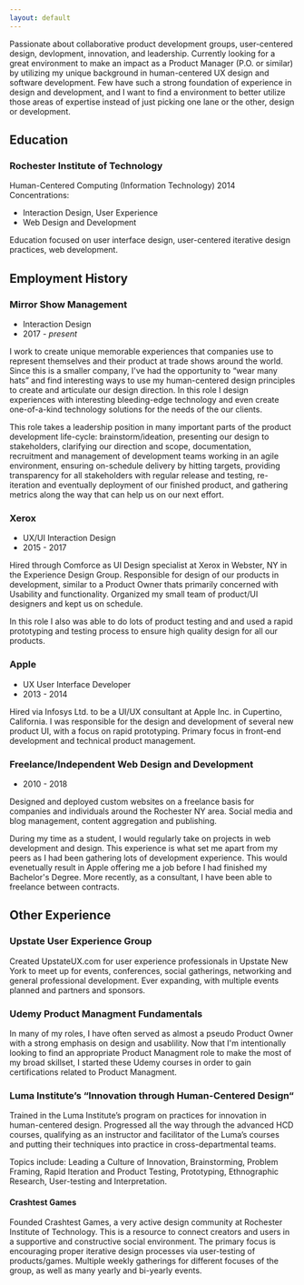 ```yaml
---
layout: default
---
```

<!--[Download PDF Resume](davidSutton.pdf)-->

Passionate about collaborative product development groups, user-centered design, devlopment, innovation, and leadership. Currently looking for a great environment to make an impact as a Product Manager (P.O. or similar) by utilizing my unique background in human-centered UX design and software development. Few have such a strong foundation of experience in design and development, and I want to find a environment to better utilize those areas of expertise instead of just picking one lane or the other, design or development.

<!-- 
My passion project is Upstate UX, a group I have created for designers, developers, and students to learn, teach, and collaborate in the Rochester area. We do workshops, discussions, networking, confereces, Q&A and community outreach. My goal is to see this amazing scale beyond the limits of what I can accomplish out-of-pocket.
-->
## Education

### Rochester Institute of Technology 
Human-Centered Computing (Information Technology) 2014
Concentrations:
- Interaction Design, User Experience
- Web Design and Development

Education focused on user interface design, user-centered iterative design practices, web development.

## Employment History

### Mirror Show Management
- Interaction Design
- 2017 - *present*

I work to create unique memorable experiences that companies use to represent themselves and their product at trade shows around the world. Since this is a smaller company, I've had the opportunity to “wear many hats” and find interesting ways to use my human-centered design principles to create and articulate our design direction. In this role I design experiences with interesting bleeding-edge technology and even create one-of-a-kind technology solutions for the needs of the our clients.

This role takes a leadership position in many important parts of the product development life-cycle: brainstorm/ideation, presenting our design to stakeholders, clarifying our direction and scope, documentation, recruitment and management of development teams working in an agile environment, ensuring on-schedule delivery by hitting targets, providing transparency for all stakeholders with regular release and testing, re-iteration and eventually deployment of our finished product, and gathering metrics along the way that can help us on our next effort.

### Xerox
- UX/UI Interaction Design
- 2015 - 2017

Hired through Comforce as UI Design specialist at Xerox in Webster, NY in the Experience Design Group. Responsible for design of our products in development, similar to a Product Owner thats primarily concerned with Usability and functionality. Organized my small team of product/UI designers and kept us on schedule.

In this role I also was able to do lots of product testing and and used a rapid prototyping and testing process to ensure high quality design for all our products.

### Apple
- UX User Interface Developer
- 2013 - 2014

Hired via Infosys Ltd. to be a UI/UX consultant at Apple Inc. in Cupertino, California. I was responsible for the design and development of several new product UI, with a focus on rapid prototyping. Primary focus in front-end development and technical product management.

### Freelance/Independent Web Design and Development
- 2010 - 2018

Designed and deployed custom websites on a freelance basis for companies and individuals around the Rochester NY area. Social media and blog management, content aggregation and publishing.

During my time as a student, I would regularly take on projects in web development and design. This experience is what set me apart from my peers as I had been gathering lots of development experience. This would evenetually result in Apple offering me a job before I had finished my Bachelor's Degree. More recently, as a consultant, I have been able to freelance between contracts.

## Other Experience

### Upstate User Experience Group
Created UpstateUX.com for user experience professionals in Upstate New York to meet up for events, conferences, social gatherings, networking and general professional development. Ever expanding, with multiple events planned and partners and sponsors.

### Udemy Product Managment Fundamentals
In many of my roles, I have often served as almost a pseudo Product Owner with a strong emphasis on design and usablility. Now that I'm intentionally looking to find an appropriate Product Managment role to make the most of my broad skillset, I started these Udemy courses in order to gain certifications related to Product Managment.

### Luma Institute’s “Innovation through Human-Centered Design“
Trained in the Luma Institute’s program on practices for innovation in human-centered design. Progressed all the way through the advanced HCD courses, qualifying as an instructor and facilitator of the Luma’s courses and putting their techniques into practice in cross-departmental teams. 

Topics include: Leading a Culture of Innovation, Brainstorming, Problem Framing, Rapid Iteration and Product Testing, Prototyping, Ethnographic Research, User-testing and Interpretation.

#### Crashtest Games
Founded Crashtest Games, a very active design community at Rochester Institute of Technology. This is a resource to connect creators and users in a supportive and constructive social environment. The primary focus is encouraging proper iterative design processes via user-testing of products/games. Multiple weekly gatherings for different focuses of the group, as well as many yearly and bi-yearly events.

<!-- 

## Technical Proficiencies

- General Design:
	- PhotoShop
	- Illustrator
	- Sketch App
- UX and Interface Design:
	- inVision
	- Axure
	- Balsamiq
- Web Design:
	- HTML5
	- CSS
	- SASS
	- LESS
	- Bootstrap
	- Jekyll 
- Programming and Scripting:
	- Javascript
	- JQuery
	- Git
	- LaTeX
	- Python 

### Rochester Institude of Technology
- Interaction Design Assistant Teacher
- 2012 - 2014

Assisted in instruction, evaluation, and tutoring of students in the Human-centered computing program at Rochester Institute of Technology.

In this role I got my first taste of helping others learn how to get the most out of their work using human-centered design processes. Around the time this ended, I started building up Upstate UX, where I would be able to do the same, but on a larger scale.




OLD:




As a proud product of the technical design ecosystems at Rochester Institute of Technology, Apple, and Xerox, I’ve always worked to build great collaborative design communities and produce great products. Through [Upstate UX,](http://upstateUX.com) we are creating a space for designers to learn from each other and collaborate in the Rochester area.

## Technical Proficiencies

**General Design:** [PhotoShop](http://www.adobe.com/products/photoshop.html), [Illustrator](http://www.adobe.com/products/illustrator.html), [Sketch App](https://www.sketchapp.com/)

**UX and Interface Design:** [inVision](https://www.invisionapp.com/), [Framer.js](https://github.com/koenbok/Framer), [Axure](https://www.axure.com/), [Framer Studio](https://www.framer.com), [Balsamiq](https://balsamiq.com/)

**Web Design:** HTML5, CSS, [SASS](http://sass-lang.com/), [LESS](http://lesscss.org/), [Bootstrap](http://getbootstrap.com/), [Jekyll](https://jekyllrb.com) 

**Programming and Scripting:** [Javascript](https://www.javascript.com/), [JQuery](https://jquery.com/), [Git](https://git-scm.com/), [LaTeX](https://www.latex-project.org/), [Python](https://www.python.org/)

## Current Employment
### Mirrorshow Management
- Interactive Design
- 2017 - *PRESENT*

I work to create unique memorable experiences that companies use to represent themselves and their product at large trade-shows around the world. Since this is a smaller company, this has given me the opportunity to "wear many hats" and find interesting ways to use human-centered design principles to create and articulate our design decisions and direction. In this role I get to design experiences with interesting bleeding-edge technology and even create one-of-a-kind technology solutions for the needs of the particular client.

## Recent Employment

### Xerox
- UX/UI Interaction Design
- 2015 - 2017

Hired via Comforce as UI Design specialist at Xerox in Webster, NY in the Experience Design Group. As a major part of our multidisciplinary UX team, I work in the design and development of user interfaces for touchscreen devices. Integrating iterative user-centered design principles into product design and information architecture design.

Most of my early work in this role was focused on similar products within the Multifunction Printing Device umbrella. More recently my role has expanded beyond my original group of products and into new features and products across the corporation. This heavily involves interdepartmental coordination, user experience research, high-fidelity prototyping and iterative design through rapid prototype-driven user-testing.

### Apple
- UX User Interface Developer
- 2013 - 2014

Hired via Infosys Ltd. to be a UI/UX consultant at Apple Inc. in Cupertino, California. At Apple I designed and developed new UI, with a focus on rapid prototyping and testing. Primary focus in front-end development and technical product management.

### Rochester Institude of Technology
- Interaction Design Assistant Teacher
- 2012 - 2014

Assisted in instruction, evaluation, and tutoring of students in the Human-centered computing program at Rochester Institute of Technology.

### Freelance/Independent Web Design and Development
- 2010 - 2014

Designed and deployed custom websites on a freelance basis for companies and individuals around the Rochester NY area. Social media and blog management, content aggregation and publishing.

## Miscellaneous Experience

### Upstate User Experience Group
Created [UpstateUX.com](http://UpstateUX.com) for user experience professionals in Upstate New York to meet up for events, conferences, social gatherings, networking and general professional development. Ever expanding, with multiple events planned and partners and sponsors.

### Luma Institute’s “Innovation through Human-Centered Design“
Trained in the Luma Institute’s program on practices for innovation in human-centered design. Progressed all the way through the advanced HCD courses, qualifying as an instructor and facilitator of the Luma’s courses and putting their techniques into practice in cross-departmental teams. 

Topics include: Leading a Culture of Innovation, Brainstorming, Problem Framing, Rapid Iteration and Product Testing, Prototyping, Ethnographic Research, User-testing and Interpretation.

## Education

### Rochester Institute of Technology 
Human-Centered Computing (Information Technology) 2014

Education focused on user interface design, user-centered iterative design practices, web development.

#### Concentrations:

- Interaction Design, User Experience
- Web Design and Development

#### Crashtest Games
Founded Crashtest Games, a very active design community at Rochester Institute of Technology. This is a resource to connect creators and users in a supportive and constructive social environment. The primary focus is encouraging proper iterative design processes via user-testing of games. Multiple weekly gatherings for different focuses of the group, as well as many yearly and bi-yearly events.

-->
